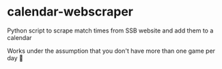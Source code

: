 # calendar-webscraper
Python script to scrape match times from SSB website and add them to a calendar

Works under the assumption that you don't have more than one game per day :poop: